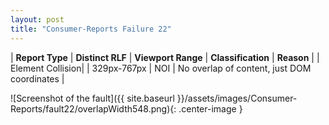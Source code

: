 ```yaml
---
layout: post
title: "Consumer-Reports Failure 22"
---
```

| **Report Type** | **Distinct RLF** | **Viewport Range** | **Classification** | **Reason** |
| Element Collision|  | 329px-767px | NOI | No overlap of content, just DOM coordinates | 

![Screenshot of the fault]({{ site.baseurl }}/assets/images/Consumer-Reports/fault22/overlapWidth548.png){: .center-image }